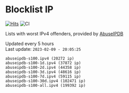 # Blocklist IP

[![Hits](https://hits.seeyoufarm.com/api/count/incr/badge.svg?url=https%3A%2F%2Fgithub.com%2Fborestad%2Fblocklist-ip%2F&count_bg=%2379C83D&title_bg=%23555555&icon=&icon_color=%23E7E7E7&title=hits&edge_flat=false)](https://hits.seeyoufarm.com)  ![CI](https://img.shields.io/github/workflow/status/borestad/blocklist-ip/CI?style=flat-square)

Lists with worst IPv4 offenders, provided by [AbuseIPDB](https://www.abuseipdb.com/)

<!-- FOOTER-PLACEHOLDER -->
Updated every 5 hours<br>
Last update: `2023-02-09 - 20:05:25`
```
abuseipdb-s100.ipv4 (20272 ip)
abuseipdb-s100-1d.ipv4 (37872 ip)
abuseipdb-s100-2d.ipv4 (44358 ip)
abuseipdb-s100-3d.ipv4 (48616 ip)
abuseipdb-s100-7d.ipv4 (59115 ip)
abuseipdb-s100-30d.ipv4 (102471 ip)
abuseipdb-s100-all.ipv4 (199392 ip)
```
